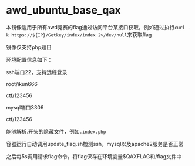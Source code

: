 # awd_ubuntu_base_qax

本镜像适用于所有awd竞赛的flag通过访问平台某接口获取，例如通过执行`curl -k https://${IP}/Getkey/index/index 2>/dev/null`来获取flag

镜像仅支持php题目

环境配置信息如下：

ssh端口22，支持远程登录

root/ikun666

ctf/123456

mysql端口3306

ctf/123456

能够解析.开头的隐藏文件，例如`.index.php`

容器运行自动调用update_flag.sh检测ssh，mysql以及apache2服务是否正常

之后每5s调用请求flag命令，将flag保存在环境变量$QAXFLAG和/flag文件中
